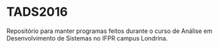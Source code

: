 # TADS2016
Repositório para manter programas feitos durante o curso de Análise em Desenvolvimento de Sistemas no IFPR campus Londrina.

